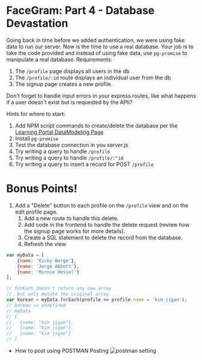 # FaceGram: Part 4 - Database Devastation

Going back in time before we added authentication, we were using fake data to run our server. Now is the time to use a real database. Your job is to take the code provided and instead of using fake data, use `pg-promise` to manipulate a real database. Requirements:

1. The `/profile` page displays all users in the db
1. The `/profile/:id` route displays an individual user from the db
1. The signup page creates a new profile.

Don't forget to handle input errors in your express routes, like  what happens if a user doesn't exist but is requested by the APIi?

Hints for where to start:
1. Add NPM script commands to create/delete the database per the [Learning Portal DataModeling Page](https://learn.digitalcrafts.com/flex/lessons/databases/data-modeling/)
1. Install `pg-promise`
1. Test the database connection in you server.js
1. Try writing a query to handle `/profile`
1. Try writing a query to handle `/profile/:"id`
1. Try writing a query to insert a record for POST `/profile`

# Bonus Points!
1. Add a "Delete" button to each profile on the `/profile` view and on the edit profile page. 
    1. Add a new route to handle this delete.
    1. Add code in the frontend to handle the delete request (review how the signup page works for more details).
    1. Create a SQL statement to delete the record from the database.
    1. Refresh the view.

```js
var myData = [
    {name: 'Ricky Berge'},
    {name: 'Jorge Abbott'},
    {name: 'Minnie Hessel'}
];

// forEach doesn't return any new array
//  but only mutate the original array
var korean = myData.forEach(profile => profile.name = 'kim jigae');
// korean => undefined
// myData 
// [ 
//   {name: "kim jigae"},
//   {name: "kim jigae"},
//   {name: "kim jigae"}
// ]
```
- How to post using POSTMAN Posting
![postman setting](https://cdn.glitch.com/cb093bfd-142f-45b3-bdb4-52ff49e0a1c2%2FScreen%20Shot%202021-06-12%20at%204.20.53%20AM.png?v=1623486275557)